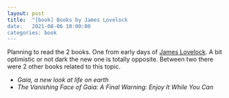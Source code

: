 ```yaml
---
layout: post
title:  "[book] Books by James Lovelock
date:   2021-08-06 10:00:00
categories: book
---
```



Planning to read the 2 books. One from early days of [James Lovelock](https://en.wikipedia.org/wiki/James_Lovelock). A bit optimistic or not dark the new one is totally opposite. Between two there were 2 other books related to this topic.

- _Gaia, a new look at life on earth_
- _The Vanishing Face of Gaia: A Final Warning: Enjoy It While You Can_

